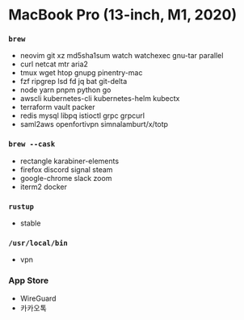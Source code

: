 MacBook Pro (13-inch, M1, 2020)
========

### `brew`
- neovim git xz md5sha1sum watch watchexec gnu-tar parallel
- curl netcat mtr aria2
- tmux wget htop gnupg pinentry-mac
- fzf ripgrep lsd fd jq bat git-delta
- node yarn pnpm python go
- awscli kubernetes-cli kubernetes-helm kubectx
- terraform vault packer
- redis mysql libpq istioctl grpc grpcurl
- saml2aws openfortivpn simnalamburt/x/totp

### `brew --cask`
- rectangle karabiner-elements
- firefox discord signal steam
- google-chrome slack zoom
- iterm2 docker

### `rustup`
- stable

### `/usr/local/bin`
- vpn

### App Store
- WireGuard
- 카카오톡
